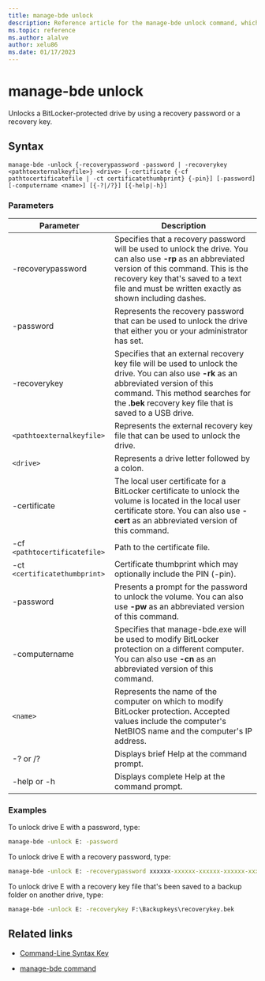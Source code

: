 ```yaml
---
title: manage-bde unlock
description: Reference article for the manage-bde unlock command, which unlocks a BitLocker-protected drive by using a recovery password or a recovery key.
ms.topic: reference
ms.author: alalve
author: xelu86
ms.date: 01/17/2023
---
```



# manage-bde unlock

Unlocks a BitLocker-protected drive by using a recovery password or a recovery key.

## Syntax

```
manage-bde -unlock {-recoverypassword -password | -recoverykey <pathtoexternalkeyfile>} <drive> [-certificate {-cf pathtocertificatefile | -ct certificatethumbprint} {-pin}] [-password] [-computername <name>] [{-?|/?}] [{-help|-h}]
```

### Parameters

| Parameter | Description |
| --------- | ----------- |
| -recoverypassword | Specifies that a recovery password will be used to unlock the drive. You can also use **-rp** as an abbreviated version of this command. This is the recovery key that's saved to a text file and must be written exactly as shown including dashes. |
| -password | Represents the recovery password that can be used to unlock the drive that either you or your administrator has set. |
| -recoverykey | Specifies that an external recovery key file will be used to unlock the drive. You can also use **-rk** as an abbreviated version of this command. This method searches for the **.bek** recovery key file that is saved to a USB drive. |
| `<pathtoexternalkeyfile>` | Represents the external recovery key file that can be used to unlock the drive. |
| `<drive>` | Represents a drive letter followed by a colon. |
| -certificate | The local user certificate for a BitLocker certificate to unlock the volume is located in the local user certificate store. You can also use **-cert** as an abbreviated version of this command. |
| -cf `<pathtocertificatefile>` | Path to the certificate file. |
| -ct `<certificatethumbprint>` | Certificate thumbprint which may optionally include the PIN (-pin). |
| -password | Presents a prompt for the password to unlock the volume. You can also use **-pw** as an abbreviated version of this command. |
| -computername | Specifies that manage-bde.exe will be used to modify BitLocker protection on a different computer. You can also use **-cn** as an abbreviated version of this command. |
| `<name>` | Represents the name of the computer on which to modify BitLocker protection. Accepted values include the computer's NetBIOS name and the computer's IP address. |
| -? or /? | Displays brief Help at the command prompt. |
| -help or -h | Displays complete Help at the command prompt. |

### Examples

To unlock drive E with a password, type:

```cmd
manage-bde -unlock E: -password
```

To unlock drive E with a recovery password, type:

```cmd
manage-bde -unlock E: -recoverypassword xxxxxx-xxxxxx-xxxxxx-xxxxxx-xxxxxx-xxxxxx-xxxxxx-xxxxxx
```

To unlock drive E with a recovery key file that's been saved to a backup folder on another drive, type:

```cmd
manage-bde -unlock E: -recoverykey F:\Backupkeys\recoverykey.bek
```

## Related links

- [Command-Line Syntax Key](command-line-syntax-key.md)

- [manage-bde command](manage-bde.md)
